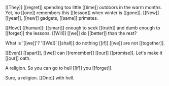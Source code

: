 [[They]] [[regret]] spending too little [[time]] outdoors in the warm months. Yet, no [[one]] remembers this [[lesson]] when winter is [[gone]]. [[New]] [[year]], [[new]] gadgets, [[same]] primates.  
  
[[How]] [[human]]: [[smart]] enough to seek [[truth]] and dumb enough to [[forget]] the lessons. [[Will]] [[we]] do [[better]] than the rest?  
  
What is '[[we]]'? '[[We]]' [[shall]] do nothing [[if]] [[we]] are not [[together]].  
  
[[Even]] [[apart]], [[we]] can [[remember]] [[our]] [[promise]]. Let's make it [[our]] oath.  
  
A religion. So you can go to hell [[if]] you [[forget]].  
  
Sure, a religion. [[One]] with hell.